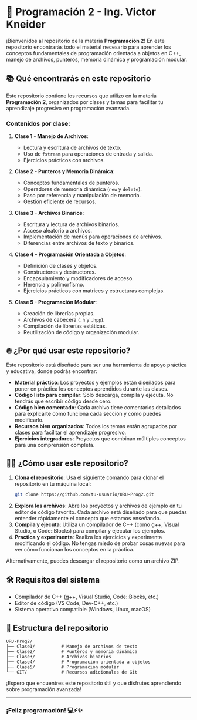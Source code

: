# 🚀 Programación 2 - Ing. Victor Kneider

¡Bienvenidos al repositorio de la materia **Programación 2**! En este repositorio encontrarás todo el material necesario para aprender los conceptos fundamentales de programación orientada a objetos en C++, manejo de archivos, punteros, memoria dinámica y programación modular.

## 📚 Qué encontrarás en este repositorio

Este repositorio contiene los recursos que utilizo en la materia **Programación 2**, organizados por clases y temas para facilitar tu aprendizaje progresivo en programación avanzada.

### Contenidos por clase:

1. **Clase 1 - Manejo de Archivos**:
   - Lectura y escritura de archivos de texto.
   - Uso de `fstream` para operaciones de entrada y salida.
   - Ejercicios prácticos con archivos.
   
2. **Clase 2 - Punteros y Memoria Dinámica**:
   - Conceptos fundamentales de punteros.
   - Operadores de memoria dinámica (`new` y `delete`).
   - Paso por referencia y manipulación de memoria.
   - Gestión eficiente de recursos.

3. **Clase 3 - Archivos Binarios**:
   - Escritura y lectura de archivos binarios.
   - Acceso aleatorio a archivos.
   - Implementación de menús para operaciones de archivos.
   - Diferencias entre archivos de texto y binarios.

4. **Clase 4 - Programación Orientada a Objetos**:
   - Definición de clases y objetos.
   - Constructores y destructores.
   - Encapsulamiento y modificadores de acceso.
   - Herencia y polimorfismo.
   - Ejercicios prácticos con matrices y estructuras complejas.

5. **Clase 5 - Programación Modular**:
   - Creación de librerías propias.
   - Archivos de cabecera (`.h` y `.hpp`).
   - Compilación de librerías estáticas.
   - Reutilización de código y organización modular.

## 🔥 ¿Por qué usar este repositorio?

Este repositorio está diseñado para ser una herramienta de apoyo práctica y educativa, donde podrás encontrar:

- **Material práctico**: Los proyectos y ejemplos están diseñados para poner en práctica los conceptos aprendidos durante las clases.
- **Código listo para compilar**: Solo descarga, compila y ejecuta. No tendrás que escribir código desde cero.
- **Código bien comentado**: Cada archivo tiene comentarios detallados para explicarte cómo funciona cada sección y cómo puedes modificarlo.
- **Recursos bien organizados**: Todos los temas están agrupados por clases para facilitar el aprendizaje progresivo.
- **Ejercicios integradores**: Proyectos que combinan múltiples conceptos para una comprensión completa.

## 👨‍💻 ¿Cómo usar este repositorio?

1. **Clona el repositorio**: Usa el siguiente comando para clonar el repositorio en tu máquina local:
    ```bash
    git clone https://github.com/tu-usuario/URU-Prog2.git
    ```
2. **Explora los archivos**: Abre los proyectos y archivos de ejemplo en tu editor de código favorito. Cada archivo está diseñado para que puedas entender rápidamente el concepto que estamos enseñando.
3. **Compila y ejecuta**: Utiliza un compilador de C++ (como g++, Visual Studio, o Code::Blocks) para compilar y ejecutar los ejemplos.
4. **Practica y experimenta**: Realiza los ejercicios y experimenta modificando el código. No tengas miedo de probar cosas nuevas para ver cómo funcionan los conceptos en la práctica.

Alternativamente, puedes descargar el repositorio como un archivo ZIP.

## 🛠️ Requisitos del sistema

- Compilador de C++ (g++, Visual Studio, Code::Blocks, etc.)
- Editor de código (VS Code, Dev-C++, etc.)
- Sistema operativo compatible (Windows, Linux, macOS)

## 📖 Estructura del repositorio

```
URU-Prog2/
├── Clase1/          # Manejo de archivos de texto
├── Clase2/          # Punteros y memoria dinámica
├── Clase3/          # Archivos binarios
├── Clase4/          # Programación orientada a objetos
├── Clase5/          # Programación modular
└── GIT/             # Recursos adicionales de Git
```

¡Espero que encuentres este repositorio útil y que disfrutes aprendiendo sobre programación avanzada!

---

### ¡Feliz programación! 💻⚡✨
